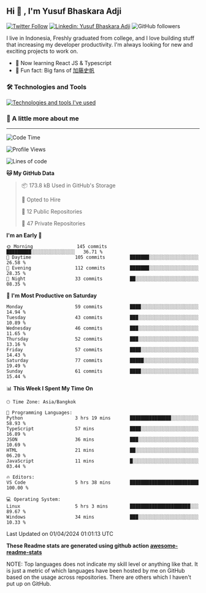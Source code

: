 ## Hi 👋 ,  I'm Yusuf Bhaskara Adji

[![Twitter Follow](https://img.shields.io/twitter/follow/frelein_asli?label=Follow)](https://twitter.com/intent/follow?screen_name=frelein_asli)
[![Linkedin: Yusuf Bhaskara Adji](https://img.shields.io/badge/-yusufadji-blue?style=flat-square&logo=Linkedin&logoColor=white&link=https://www.linkedin.com/in/yusuf-bhaskara-adji/)](https://www.linkedin.com/in/yusuf-bhaskara-adji/)
![GitHub followers](https://img.shields.io/github/followers/yusufadji?label=Follow&style=social)


I live in Indonesia, Freshly graduated from college, and I love building stuff that increasing my developer productivity. I'm always looking for new and exciting projects to work on.

- 🌱 Now learning React JS & Typescript
- 🐻 Fun fact: Big fans of [加藤史帆](https://www.instagram.com/katoshi.official/)

### 🛠️ Technologies and Tools
[![Technologies and tools I've used](https://skillicons.dev/icons?i=html,css,js,ts,php,python,kotlin,tailwind,bootstrap,next,express,sequelize,mysql,firebase,vercel,vscode,androidstudio,bash,git,postman,figma,docker,linux&perline=12)](#)

### 🐣 A little more about me
---

<!--START_SECTION:waka-->
![Code Time](http://img.shields.io/badge/Code%20Time-948%20hrs%2048%20mins-blue)

![Profile Views](http://img.shields.io/badge/Profile%20Views-0-blue)

![Lines of code](https://img.shields.io/badge/From%20Hello%20World%20I%27ve%20Written-62.2%20thousand%20lines%20of%20code-blue)

**🐱 My GitHub Data** 

> 📦 173.8 kB Used in GitHub's Storage 
 > 
> 💼 Opted to Hire
 > 
> 📜 12 Public Repositories 
 > 
> 🔑 47 Private Repositories 
 > 
**I'm an Early 🐤** 

```text
🌞 Morning                145 commits         █████████░░░░░░░░░░░░░░░░   36.71 % 
🌆 Daytime                105 commits         ███████░░░░░░░░░░░░░░░░░░   26.58 % 
🌃 Evening                112 commits         ███████░░░░░░░░░░░░░░░░░░   28.35 % 
🌙 Night                  33 commits          ██░░░░░░░░░░░░░░░░░░░░░░░   08.35 % 
```
📅 **I'm Most Productive on Saturday** 

```text
Monday                   59 commits          ████░░░░░░░░░░░░░░░░░░░░░   14.94 % 
Tuesday                  43 commits          ███░░░░░░░░░░░░░░░░░░░░░░   10.89 % 
Wednesday                46 commits          ███░░░░░░░░░░░░░░░░░░░░░░   11.65 % 
Thursday                 52 commits          ███░░░░░░░░░░░░░░░░░░░░░░   13.16 % 
Friday                   57 commits          ████░░░░░░░░░░░░░░░░░░░░░   14.43 % 
Saturday                 77 commits          █████░░░░░░░░░░░░░░░░░░░░   19.49 % 
Sunday                   61 commits          ████░░░░░░░░░░░░░░░░░░░░░   15.44 % 
```


📊 **This Week I Spent My Time On** 

```text
🕑︎ Time Zone: Asia/Bangkok

💬 Programming Languages: 
Python                   3 hrs 19 mins       ███████████████░░░░░░░░░░   58.93 % 
TypeScript               57 mins             ████░░░░░░░░░░░░░░░░░░░░░   16.89 % 
JSON                     36 mins             ███░░░░░░░░░░░░░░░░░░░░░░   10.69 % 
HTML                     21 mins             ██░░░░░░░░░░░░░░░░░░░░░░░   06.20 % 
JavaScript               11 mins             █░░░░░░░░░░░░░░░░░░░░░░░░   03.44 % 

🔥 Editors: 
VS Code                  5 hrs 38 mins       █████████████████████████   100.00 % 

💻 Operating System: 
Linux                    5 hrs 3 mins        ██████████████████████░░░   89.67 % 
Windows                  34 mins             ███░░░░░░░░░░░░░░░░░░░░░░   10.33 % 
```


 Last Updated on 01/04/2024 01:01:13 UTC
<!--END_SECTION:waka-->

**These Readme stats are generated using github action [awesome-readme-stats](https://github.com/anmol098/waka-readme-stats)**

NOTE: Top languages does not indicate my skill level or anything like that. It is just a metric of which languages have been hosted by me on GitHub based on the usage across repositories. There are others which I haven't put up on GitHub.